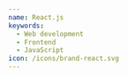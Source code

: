 ```yaml
---
name: React.js
keywords:
  - Web development
  - Frontend
  - JavaScript
icon: /icons/brand-react.svg
---
```


